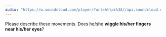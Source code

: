 ```yaml
---
audio: "https://w.soundcloud.com/player/?url=https%3A//api.soundcloud.com/tracks/1472819230%3Fsecret_token%3Ds-Uax3xm6b1LG&color=%23ff5500&auto_play=true&hide_related=false&show_comments=true&show_user=true&show_reposts=false&show_teaser=true&visual=true"
---
```


Please describe these movements. Does he/she <strong>wiggle his/her fingers near his/her eyes</strong>?